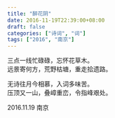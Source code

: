 ```yaml
---
title: "醉花阴"
date: 2016-11-19T22:39:00+08:00
draft: false
categories: ["诗词", "词"]
tags: ["2016", "南京"]
---
```


三点一线忙碌碌，忘怀花草木。  
远景寄何方，荒野枯塘，重走拾遗路。  

无诗往月今相慕，入词多味苦。  
压顶又一山，叠嶂重峦，令指峰艰处。  

2016.11.19 南京  


